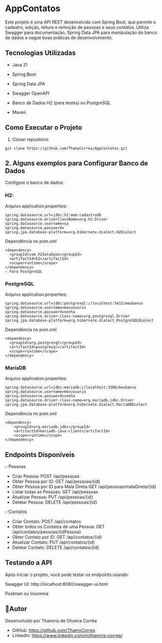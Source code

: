 # AppContatos

Este projeto é uma API REST desenvolvida com Spring Boot, que permite o cadastro, edição, leitura e remoção de pessoas e seus contatos. Utiliza Swagger para documentação, Spring Data JPA para manipulação do banco de dados e segue boas práticas de desenvolvimento.

## Tecnologias Utilizadas

- Java 21

- Spring Boot

- Spring Data JPA

- Swagger OpenAPI

- Banco de Dados H2 (para testes) ou PostgreSQL

- Maven

## Como Executar o Projeto

1. Clonar repositório
```
git clone https://github.com/ThamyCorrea/AppContatos.git 
```
## 2. Alguns exemplos para Configurar Banco de Dados

Configure o banco de dados:

### **H2:**

Arquivo application.properties:
```
spring.datasource.url=jdbc:h2:mem:cadastrodb
spring.datasource.driverClassName=org.h2.Driver
spring.datasource.username=sa
spring.datasource.password=
spring.jpa.database-platform=org.hibernate.dialect.H2Dialect
```

Dependência no pom.xml
```
<dependency>
  <groupId>com.h2database</groupId>
  <artifactId>h2</artifactId>
  <scope>runtime</scope>
</dependency>
- Para PostgreSQL
```

### **PostgreSQL**

Arquivo application.properties:
```
spring.datasource.url=jdbc:postgresql://localhost:5432/meubanco
spring.datasource.username=meuusuario
spring.datasource.password=senha
spring.datasource.driver-class-name=org.postgresql.Driver
spring.jpa.database-platform=org.hibernate.dialect.PostgreSQLDialect
```

Dependência no pom.xml
```
<dependency>
  <groupId>org.postgresql</groupId>
  <artifactId>postgresql</artifactId>
  <scope>runtime</scope>
</dependency>

```
### **MariaDB**

Arquivo application.properties:
```
spring.datasource.url=jdbc:mariadb://localhost:3306/meubanco
spring.datasource.username=meuusuario
spring.datasource.password=senha
spring.datasource.driver-class-name=org.mariadb.jdbc.Driver
spring.jpa.database-platform=org.hibernate.dialect.MariaDBDialect
```

Dependência no pom.xml
```
<dependency>
    <groupId>org.mariadb.jdbc</groupId>
    <artifactId>mariadb-java-client</artifactId>
    <scope>runtime</scope>
</dependency>

``` 
## Endpoints Disponíveis

✅Pessoas
- Criar Pessoa: POST /api/pessoas
- Obter Pessoa por ID: GET /api/pessoas/{id}
- Obter Pessoa por ID para Mala Direta GET /api/pessoas/malaDireta/{id}
- Listar todas as Pessoas: GET /api/pessoas
- Atualizar Pessoa: PUT /api/pessoas/{id}
- Deletar Pessoa: DELETE /api/pessoas/{id}

✅Contatos
- Criar Contato: POST /api/contatos
- Obter todos os Contatos de uma Pessoa: GET /api/contatos/pessoas/{idPessoa}
- Obter Contato por ID: GET /api/contatos/{id}
- Atualizar Contato: PUT /api/contatos/{id}
- Deletar Contato: DELETE /api/contatos/{id}

## Testando a API

Após iniciar o projeto, você pode testar os endpoints usando:

Swagger UI: http://localhost:8080/swagger-ui.html

Postman ou Insomnia

## 🚩Autor

Desenvolvido por Thamiris de Oliveira Corrêa

- GitHub: https://github.com/ThamyCorrea
- LinkedIn: https://www.linkedin.com/in/thamiris-correa/




